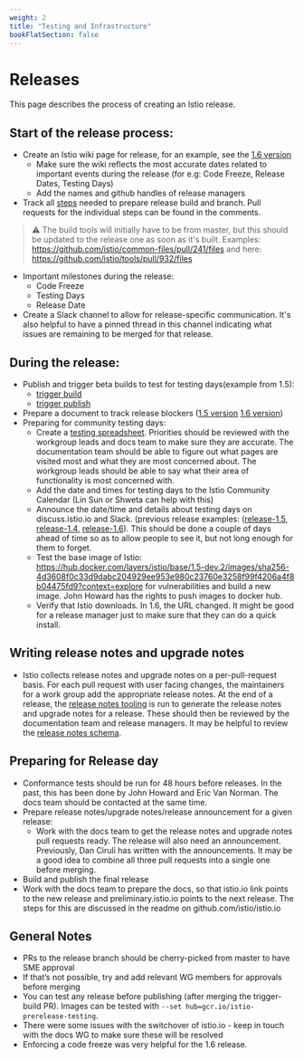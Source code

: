```yaml
---
weight: 2
title: "Testing and Infrastructure"
bookFlatSection: false
---
```


# Releases
This page describes the process of creating an Istio release. 

## Start of the release process:

* Create an Istio wiki page for release, for an example, see the [1.6 version](https://github.com/istio/istio/wiki/Istio-Release-1.6)
    + Make sure the wiki reflects the most accurate dates related to important events during the release (for e.g: Code Freeze, Release Dates, Testing Days)
    + Add the names and github handles of release managers
* Track all [steps](https://github.com/istio/istio/issues/22078) needed to prepare release build and branch. Pull requests for the individual steps can be found in the comments. 
> :warning: The build tools will initially have to be from master, but this should be updated to the release one as soon as it's built. Examples: https://github.com/istio/common-files/pull/241/files and here: https://github.com/istio/tools/pull/932/files
* Important milestones during the release:
    + Code Freeze
    + Testing Days
    + Release Date
* Create a Slack channel to allow for release-specific communication. It's also helpful to have a pinned thread in this channel indicating what issues are remaining to be merged for that release. 

## During the release:
* Publish and trigger beta builds to test for testing days(example from 1.5):
    +  [trigger build](https://github.com/istio/release-builder/pull/127)
    +  [trigger publish](https://github.com/istio/release-builder/pull/128)
* Prepare a document to track release blockers ([1.5 version](https://docs.google.com/spreadsheets/d/1DXESfDeljoAH7A4-iQX3Ywa7SCLn0mg_zpp-VnsBurs/edit##gid=0) [1.6 version](https://docs.google.com/spreadsheets/d/1OIM3uhUIEe4QyvD5cbR-nQLZlTFgBk_DNTnl6OUDfyY/edit#gid=0))
* Preparing for community testing days:
    + Create a [testing spreadsheet](https://docs.google.com/spreadsheets/d/1hVwiDw680WI1PpB1F-pJKhCcniqmJyZKTJ3Ip49kjBI/edit##gid=1568892244). Priorities should be reviewed with the workgroup leads and docs team to make sure they are accurate. The documentation team should be able to figure out what pages are visited most and what they are most concerned about. The workgroup leads should be able to say what their area of functionality is most concerned with. 
    + Add the date and times for testing days to the Istio Community Calendar (Lin Sun or Shweta can help with this)
    + Announce the date/time and details about testing days on discuss.istio.io and Slack. (previous release examples: ([release-1.5](https://discuss.istio.io/t/announcing-istio-1-5-testing-days/5337), [release-1.4](https://discuss.istio.io/t/announcing-istio-1-4-testing-events/4140), [release-1.6](https://discuss.istio.io/t/istio-1-6-community-testing-day-2-may-11-2020/6373)). This should be done a couple of days ahead of time so as to allow people to see it, but not long enough for them to forget. 
    + Test the base image of Istio: https://hub.docker.com/layers/istio/base/1.5-dev.2/images/sha256-4d3608f0c33d9dabc204929ee953e980c23760e3258f99f4206a4f8b04475fd9?context=explore for vulnerabilities and build a new image. John Howard has the rights to push images to docker hub.
    + Verify that Istio downloads. In 1.6, the URL changed. It might be good for a release manager just to make sure that they can do a quick install. 

## Writing release notes and upgrade notes

* Istio collects release notes and upgrade notes on a per-pull-request basis. For each pull request with user facing changes, the maintainers for a work group add the appropriate release notes. At the end of a release, the [release notes tooling](https://github.com/istio/tools/tree/master/cmd/gen-release-notes) is run to generate the release notes and upgrade notes for a release. These should then be reviewed by the documentation team and release managers. It may be helpful to review the [release notes schema](https://docs.google.com/document/d/1xiiCWfY8NwVd4mvvaIldzgnAHbmHWAfTFnPXZw53WbQ/edit##heading=h.qex63c29z2to). 

## Preparing for Release day

* Conformance tests should be run for 48 hours before releases. In the past, this has been done by John Howard and Eric Van Norman. The docs team should be contacted at the same time. 
* Prepare release notes/upgrade notes/release announcement for a given release:
    + Work with the docs team to get the release notes and upgrade notes pull requests ready. The release will also need an announcement. Previously, Dan Ciruli has written with the announcements. It may be a good idea to combine all three pull requests into a single one before merging.
* Build and publish the final release
* Work with the docs team to prepare the docs, so that istio.io link points to the new release and preliminary.istio.io points to the next release. The steps for this are discussed in the readme on github.com/istio/istio.io

## General Notes
* PRs to the release branch should be cherry-picked from master to have SME approval
* If that’s not possible, try and add relevant WG members for approvals before merging
* You can test any release before publishing (after merging the trigger-build PR). Images can be tested with `--set hub=gcr.io/istio-prerelease-testing`.
* There were some issues with the switchover of istio.io - keep in touch with the docs WG to make sure these will be resolved
* Enforcing a code freeze was very helpful for the 1.6 release. 



